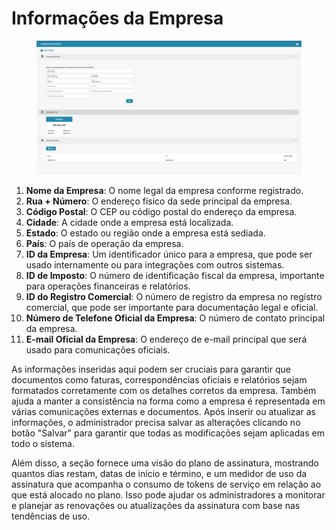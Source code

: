 # Informações da Empresa

<figure><img src="../../../.gitbook/assets/Bildschirmfoto 2024-05-08 um 08.18.42.png" alt=""><figcaption></figcaption></figure>

1. **Nome da Empresa**: O nome legal da empresa conforme registrado.
2. **Rua + Número**: O endereço físico da sede principal da empresa.
3. **Código Postal**: O CEP ou código postal do endereço da empresa.
4. **Cidade**: A cidade onde a empresa está localizada.
5. **Estado**: O estado ou região onde a empresa está sediada.
6. **País**: O país de operação da empresa.
7. **ID da Empresa**: Um identificador único para a empresa, que pode ser usado internamente ou para integrações com outros sistemas.
8. **ID de Imposto**: O número de identificação fiscal da empresa, importante para operações financeiras e relatórios.
9. **ID do Registro Comercial**: O número de registro da empresa no registro comercial, que pode ser importante para documentação legal e oficial.
10. **Número de Telefone Oficial da Empresa**: O número de contato principal da empresa.
11. **E-mail Oficial da Empresa**: O endereço de e-mail principal que será usado para comunicações oficiais.

As informações inseridas aqui podem ser cruciais para garantir que documentos como faturas, correspondências oficiais e relatórios sejam formatados corretamente com os detalhes corretos da empresa. Também ajuda a manter a consistência na forma como a empresa é representada em várias comunicações externas e documentos. Após inserir ou atualizar as informações, o administrador precisa salvar as alterações clicando no botão "Salvar" para garantir que todas as modificações sejam aplicadas em todo o sistema.

Além disso, a seção fornece uma visão do plano de assinatura, mostrando quantos dias restam, datas de início e término, e um medidor de uso da assinatura que acompanha o consumo de tokens de serviço em relação ao que está alocado no plano. Isso pode ajudar os administradores a monitorar e planejar as renovações ou atualizações da assinatura com base nas tendências de uso.
